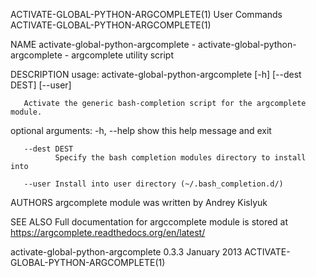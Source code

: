 ACTIVATE-GLOBAL-PYTHON-ARGCOMPLETE(1)                              User Commands                             ACTIVATE-GLOBAL-PYTHON-ARGCOMPLETE(1)

NAME
       activate-global-python-argcomplete - activate-global-python-argcomplete - argcomplete utility script

DESCRIPTION
       usage: activate-global-python-argcomplete [-h] [--dest DEST] [--user]

       Activate the generic bash-completion script for the argcomplete module.

   optional arguments:
       -h, --help
              show this help message and exit

       --dest DEST
              Specify the bash completion modules directory to install into

       --user Install into user directory (~/.bash_completion.d/)

AUTHORS
       argcomplete module was written by Andrey Kislyuk

SEE ALSO
       Full documentation for argccomplete module is stored at https://argcomplete.readthedocs.org/en/latest/

activate-global-python-argcomplete 0.3.3                           January 2013                              ACTIVATE-GLOBAL-PYTHON-ARGCOMPLETE(1)
